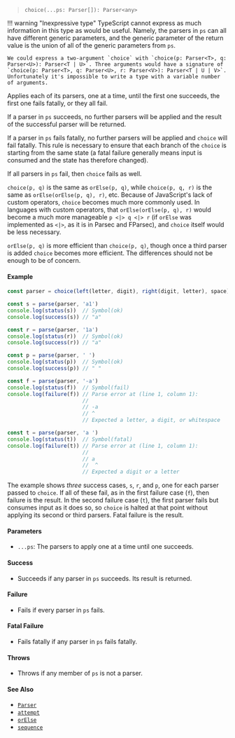 <!--
 Copyright (c) 2020 Thomas J. Otterson
 
 This software is released under the MIT License.
 https://opensource.org/licenses/MIT
-->

> `choice(...ps: Parser[]): Parser<any>`

!!! warning "Inexpressive type"
    TypeScript cannot express as much information in this type as would be useful. Namely, the parsers in `ps` can all have different generic parameters, and the generic parameter of the return value is the union of all of the generic parameters from `ps`.

    We could express a two-argument `choice` with `choice(p: Parser<T>, q: Parser<U>): Parser<T | U>`. Three arguments would have a signature of `choice(p: Parser<T>, q: Parser<U>, r: Parser<V>): Parser<T | U | V>`. Unfortunately it's impossible to write a type with a variable number of arguments.

Applies each of its parsers, one at a time, until the first one succeeds, the first one fails fatally, or they all fail.

If a parser in `ps` succeeds, no further parsers will be applied and the result of the successful parser will be returned.

If a parser in `ps` fails fatally, no further parsers will be applied and `choice` will fail fatally. This rule is necessary to ensure that each branch of the `choice` is starting from the same state (a fatal failure generally means input is consumed and the state has therefore changed).

If all parsers in `ps` fail, then `choice` fails as well.

`choice(p, q)` is the same as `orElse(p, q)`, while `choice(p, q, r)` is the same as `orElse(orElse(p, q), r)`, etc. Because of JavaScript's lack of custom operators, `choice` becomes much more commonly used. In languages with custom operators, that `orElse(orElse(p, q), r)` would become a much more manageable `p <|> q <|> r` (if `orElse` was implemented as `<|>`, as it is in Parsec and FParsec), and `choice` itself would be less necessary.

`orElse(p, q)` is more efficient than `choice(p, q)`, though once a third parser is added `choice` becomes more efficient. The differences should not be enough to be of concern.

#### Example

```javascript
const parser = choice(left(letter, digit), right(digit, letter), space)

const s = parse(parser, 'a1')
console.log(status(s))  // Symbol(ok)
console.log(success(s)) // "a"

const r = parse(parser, '1a')
console.log(status(r))  // Symbol(ok)
console.log(success(r)) // "a"

const p = parse(parser, ' ')
console.log(status(p))  // Symbol(ok)
console.log(success(p)) // " "

const f = parse(parser, '-a')
console.log(status(f))  // Symbol(fail)
console.log(failure(f)) // Parse error at (line 1, column 1):
                        //
                        // -a
                        // ^
                        // Expected a letter, a digit, or whitespace

const t = parse(parser, 'a ')
console.log(status(t))  // Symbol(fatal)
console.log(failure(t)) // Parse error at (line 1, column 1):
                        //
                        // a 
                        //  ^
                        // Expected a digit or a letter
```

The example shows *three* success cases, `s`, `r`, and `p`, one for each parser passed to `choice`. If all of these fail, as in the first failure case (`f`), then failure is the result. In the second failure case (`t`), the first parser fails but consumes input as it does so, so `choice` is halted at that point without applying its second or third parsers. Fatal failure is the result.

#### Parameters

* `...ps`: The parsers to apply one at a time until one succeeds.

#### Success

* Succeeds if any parser in `ps` succeeds. Its result is returned.

#### Failure

* Fails if every parser in `ps` fails.

#### Fatal Failure

* Fails fatally if any parser in `ps` fails fatally.

#### Throws

* Throws if any member of `ps` is not a parser.

#### See Also

* [`Parser`](../types/parser.md)
* [`attempt`](attempt.md)
* [`orElse`](orelse.md)
* [`sequence`](sequence.md)